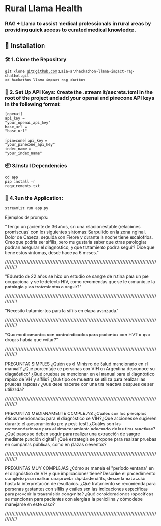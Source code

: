 ﻿# Rural Llama Health

### RAG + Llama to assist medical professionals in rural areas by providing quick access to curated medical knowledge.

## 🚀 Installation

### 🛠️ 1. Clone the Repository
<code>git clone git@github.com:Laia-ar/hackathon-llama-impact-rag-chatbot.git</code> </br>
<code>cd hackathon-llama-impact-rag-chatbot</code>

### 🔑 2. Set Up API Keys: Create the .streamlit/secrets.toml in the root of the project and add your openai and pinecone API keys in the following format:
<code>[openai]</code> </br>
<code>api_key = "your_openai_api_key"</code> </br>
<code>base_url = "base_url"</code>

<code>[pinecone]</code>
<code>api_key = "your_pinecone_api_key"</code> </br>
<code>index_name = "your_index_name"</code>

### 📦 3.Install Dependencies
<code>cd app</code> </br>
<code>pip install -r requirements.txt</code>

### 🚀 4.Run the Application:
<code>streamlit run app.py</code>

Ejemplos de prompts:

"Tengo un paciente de 36 años, sin una relacion estable (relaciones promiscuas) con los siguientes sintomas:
Sarpullido en la zona inginal, Dolor de Cabeza, seguida con Fiebre y durante la noche tiene escalofrios.
Creo que podria ser sifilis, pero me gustaria saber que otras patologias podrian asegurar el diagnostico, y que tratamiento podria seguir?
Dice que tiene estos sintomas, desde hace ya 6 meses."

///////////////////////////////////////////////////////////////////////////////////////////////////////////

"Eduardo de 22 años se hizo un estudio de sangre de rutina para un pre ocupacional y se le detecto HIV, 
como recomendas que se le comunique la patologia y los tratamientos a seguir?"

///////////////////////////////////////////////////////////////////////////////////////////////////////////

"Necesito tratamientos para la sifilis en etapa avanzada."

///////////////////////////////////////////////////////////////////////////////////////////////////////////

"Que medicamentos son contraindicados para pacientes con HIV? o que drogas habria que evitar?"

///////////////////////////////////////////////////////////////////////////////////////////////////////////

PREGUNTAS SIMPLES
¿Quién es el Ministro de Salud mencionado en el manual?
¿Qué porcentaje de personas con VIH en Argentina desconoce su diagnóstico?
¿Qué pruebas se mencionan en el manual para el diagnóstico rápido de VIH y sífilis?
¿Qué tipo de muestra se utiliza para realizar las pruebas rápidas?
¿Qué debe hacerse con una tira reactiva después de ser utilizada?

///////////////////////////////////////////////////////////////////////////////////////////////////////////

PREGUNTAS MEDIANAMENTE COMPLEJAS
¿Cuáles son los principios éticos mencionados para el diagnóstico de VIH?
¿Qué acciones se sugieren durante el asesoramiento pre y post-test?
¿Cuáles son las recomendaciones para el almacenamiento adecuado de las tiras reactivas?
¿Qué pasos se deben seguir para realizar una extracción de sangre mediante punción digital?
¿Qué estrategia se propone para realizar pruebas en campañas públicas, como en plazas o eventos?

///////////////////////////////////////////////////////////////////////////////////////////////////////////

PREGUNTAS MUY COMPLEJAS
¿Cómo se maneja el "período ventana" en el diagnóstico de VIH y qué implicaciones tiene?
Describe el procedimiento completo para realizar una prueba rápida de sífilis, desde la extracción hasta la interpretación de resultados.
¿Qué tratamiento se recomienda para personas gestantes con sífilis y cuáles son las indicaciones específicas para prevenir la transmisión congénita?
¿Qué consideraciones específicas se mencionan para pacientes con alergia a la penicilina y cómo debe manejarse en este caso?

///////////////////////////////////////////////////////////////////////////////////////////////////////////
